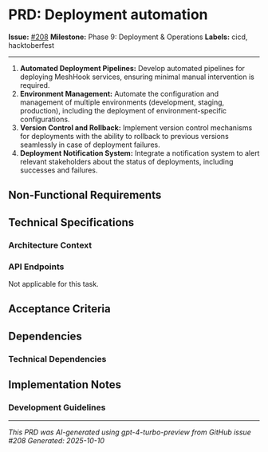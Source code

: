 # PRD: Deployment automation

**Issue:** [#208](https://github.com/profullstack/meshhook/issues/208)
**Milestone:** Phase 9: Deployment & Operations
**Labels:** cicd, hacktoberfest

---


1. **Automated Deployment Pipelines:** Develop automated pipelines for deploying MeshHook services, ensuring minimal manual intervention is required.
2. **Environment Management:** Automate the configuration and management of multiple environments (development, staging, production), including the deployment of environment-specific configurations.
3. **Version Control and Rollback:** Implement version control mechanisms for deployments with the ability to rollback to previous versions seamlessly in case of deployment failures.
4. **Deployment Notification System:** Integrate a notification system to alert relevant stakeholders about the status of deployments, including successes and failures.

## Non-Functional Requirements


## Technical Specifications

### Architecture Context


### API Endpoints

Not applicable for this task.

## Acceptance Criteria


## Dependencies

### Technical Dependencies


## Implementation Notes

### Development Guidelines


---

*This PRD was AI-generated using gpt-4-turbo-preview from GitHub issue #208*
*Generated: 2025-10-10*
